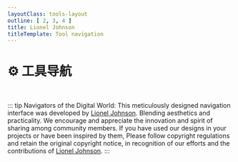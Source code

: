```yaml
---
layoutClass: tools-layout
outline: [ 2, 3, 4 ]
title: Lionel Johnson
titleTemplate: Tool navigation
---
```


<script setup>
import { NAV_DATA } from './data'
</script>
<style src="./index.scss"></style>

# ⚙️ 工具导航

<MNavLinks v-for="{title, items} in NAV_DATA" :title="title" :items="items"></MNavLinks>

<br/>

::: tip
Navigators of the Digital World: This meticulously designed navigation interface was developed by [Lionel Johnson](https://github.com/AustinFairyland).
Blending aesthetics and practicality. We encourage and appreciate the innovation and spirit of sharing among community members.
If you have used our designs in your projects or have been inspired by them,
Please follow copyright regulations and retain the original copyright notice,
in recognition of our efforts and the contributions of [Lionel Johnson](https://github.com/AustinFairyland).
:::
